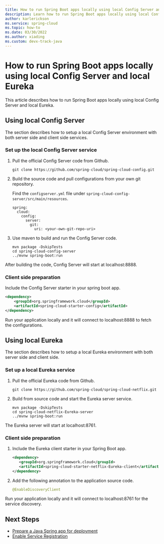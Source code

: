 ```yaml
---
title: How to run Spring Boot apps locally using local Config Server and local Eureka
description: Learn how to run Spring Boot apps locally using local Config Server and local Eureka.
author: karlerickson
ms.service: spring-cloud
ms.topic: how-to
ms.date: 03/30/2022
ms.author: xiading
ms.custom: devx-track-java
---
```


# How to run Spring Boot apps locally using local Config Server and local Eureka

This article describes how to run Spring Boot apps locally using local Config Server and local Eureka.

## Using local Config Server

The section describes how to setup a local Config Server environment with both server side and client side services.

### Set up the local Config Server service

1. Pull the official Config Server code from Github.

   ``` shell
   git clone https://github.com/spring-cloud/spring-cloud-config.git
   ```

1. Build the source code and pull configurations from your own git repository.

   Find the `configserver.yml` file under `spring-cloud-config-server/src/main/resources`.

   ```
   spring:
     cloud:
       config:
         server:
           git:
             uri: <your-own-git-repo-uri>
   ```

1. Use maven to build and run the Config Server code.

   ``` shell
   mvn package -DskipTests
   cd spring-cloud-config-server
   ../mvnw spring-boot:run
   ```
After building the code, Config Server will start at localhost:8888.

### Client side preparation

Include the Config Server starter in your spring boot app.

``` xml
<dependency>
    <groupId>org.springframework.cloud</groupId>
    <artifactId>spring-cloud-starter-config</artifactId>
</dependency>
```

Run your application locally and it will connect to localhost:8888 to fetch the configurations.

## Using local Eureka

The section describes how to setup a local Eureka environment with both server side and client side.

### Set up a local Eureka service

1. Pull the official Eureka code from Github.

   ``` shell
   git clone https://github.com/spring-cloud/spring-cloud-netflix.git
   ```

1. Build from source code and start the Eureka server service.

   ``` shell
   mvn package -DskipTests
   cd spring-cloud-netflix-Eureka-server
   ../mvnw spring-boot:run
   ```

The Eureka server will start at localhost:8761.

### Client side preparation

1. Include the Eureka client starter in your Spring Boot app.

   ``` xml
   <dependency>
      <groupId>org.springframework.cloud</groupId>
      <artifactId>spring-cloud-starter-netflix-Eureka-client</artifactId>
   </dependency>
   ```

1. Add the following annotation to the application source code.

   ``` Java
   @EnableDiscoveryClient
   ```

Run your application locally and it will connect to localhost:8761 for the service discovery.

## Next Steps
* [Prepare a Java Spring app for deployment](how-to-prepare-app-deployment.md)
* [Enable Service Registration](how-to-service-registration.md)

